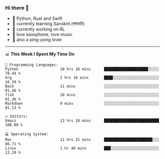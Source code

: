 ### Hi there 👋

- 📙 Python, Rust and Swift
- 🌱 currently learning Sanskrit (नमस्ते!)
- 🔭 currently working on RL
- 🎷 love saxophone, love music
- 🏓 also a ping-pong lover

<!--
**ZiqinGong/ZiqinGong** is a ✨ _special_ ✨ repository because its `README.md` (this file) appears on your GitHub profile.

Here are some ideas to get you started:

- 🔭 I’m currently working on ...
- 🌱 I’m currently learning ...
- 👯 I’m looking to collaborate on ...
- 🤔 I’m looking for help with ...
- 💬 Ask me about ...
- 📫 gongzq0301@sjtu.edu.cn
- 😄 Pronouns: ...
- ⚡ Fun fact: ...
-->

---

<!--START_SECTION:waka-->
📊 **This Week I Spent My Time On** 

```text
💬 Programming Languages: 
Python                   10 hrs 26 mins      ████████████████████░░░░░   78.44 % 
Org                      2 hrs 10 mins       ████░░░░░░░░░░░░░░░░░░░░░   16.39 % 
Bash                     11 mins             ░░░░░░░░░░░░░░░░░░░░░░░░░   01.46 % 
fish                     10 mins             ░░░░░░░░░░░░░░░░░░░░░░░░░   01.36 % 
Markdown                 9 mins              ░░░░░░░░░░░░░░░░░░░░░░░░░   01.13 % 

🔥 Editors: 
Emacs                    13 hrs 18 mins      █████████████████████████   100.00 % 

💻 Operating System: 
Mac                      11 hrs 31 mins      ██████████████████████░░░   86.71 % 
Linux                    1 hr 46 mins        ███░░░░░░░░░░░░░░░░░░░░░░   13.29 % 
```


<!--END_SECTION:waka-->
